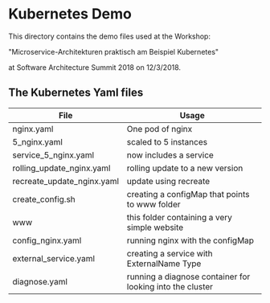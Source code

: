 # Kubernetes Demo 

This directory contains the demo files used at the Workshop:

"Microservice-Architekturen praktisch am Beispiel Kubernetes"

at Software Architecture Summit 2018 on 12/3/2018.

## The Kubernetes Yaml files

|File                        | Usage                                          | 
|----------------------------|------------------------------------------------| 
| nginx.yaml                 | One pod of nginx                               | 
| 5_nginx.yaml               | scaled to 5 instances                          | 
| service_5_nginx.yaml       | now includes a service                         | 
| rolling_update_nginx.yaml  | rolling update to a new version                | 
| recreate_update_nginx.yaml | update using recreate                          | 
| create_config.sh           | creating a configMap that points to www folder | 
| www                        | this folder containing a very simple website   | 
| config_nginx.yaml          | running nginx with the configMap               | 
| external_service.yaml      | creating a service with ExternalName Type      | 
| diagnose.yaml              | running a diagnose container for looking into the cluster|  
